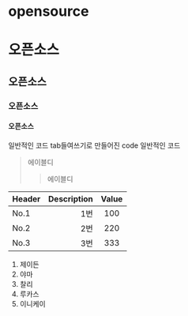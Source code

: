 # opensource

# 오픈소스
## 오픈소스
### 오픈소스
#### 오픈소스


일반적인 코드
  tab들여쓰기로 만들어진 code
일반적인 코드


> 에이블디
> > 에이블디


|Header|Description|Value|
|:--|--:|:--:|
|No.1|1번|100|
|No.2|2번|220|
|No.3|3번|333|


1. 제이든
2. 야마
3. 찰리
4. 루카스
5. 이니케이

